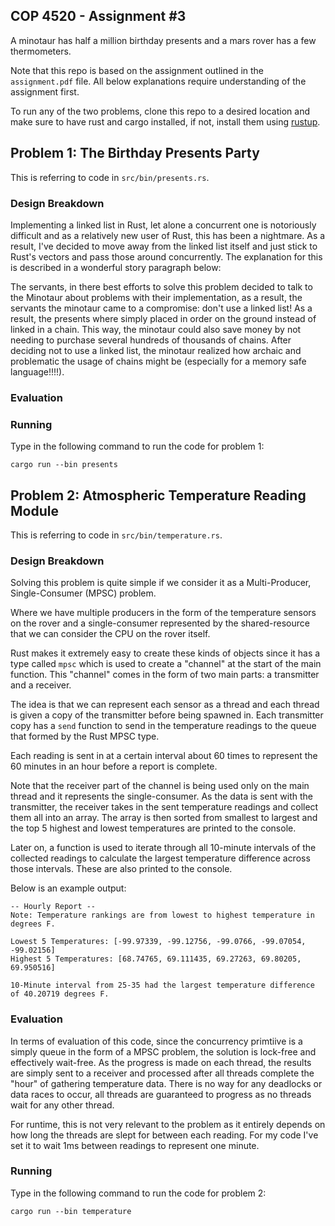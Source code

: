 ## COP 4520 - Assignment #3
A minotaur has half a million birthday presents and a mars rover has a few thermometers.

Note that this repo is based on the assignment outlined in the `assignment.pdf` file.
All below explanations require understanding of the assignment first.

To run any of the two problems, clone this repo to a desired location and make sure to have rust and cargo installed, if not, install them using [rustup](https://rustup.rs).

## Problem 1: The Birthday Presents Party
This is referring to code in `src/bin/presents.rs`.

### Design Breakdown
Implementing a linked list in Rust, let alone a concurrent one is notoriously difficult and as a relatively new user of Rust, this has been a nightmare. As a result, I've decided to move away from the linked list itself and just stick to Rust's vectors and pass those around concurrently. The explanation for this is described in a wonderful story paragraph below:

The servants, in there best efforts to solve this problem decided to talk to the Minotaur about problems with their implementation, as a result, the servants the minotaur came to a compromise: don't use a linked list! As a result, the presents where simply placed in order on the ground instead of linked in a chain. This way, the minotaur could also save money by not needing to purchase several hundreds of thousands of chains. After deciding not to use a linked list, the minotaur realized how archaic and problematic the usage of chains might be (especially for a memory safe language!!!!).





### Evaluation

### Running
Type in the following command to run the code for problem 1:
```
cargo run --bin presents
```

## Problem 2: Atmospheric Temperature Reading Module
This is referring to code in `src/bin/temperature.rs`.

### Design Breakdown
Solving this problem is quite simple if we consider it as a Multi-Producer, Single-Consumer (MPSC) problem.

Where we have multiple producers in the form of the temperature sensors on the rover and a single-consumer represented by the shared-resource that we can consider the CPU on the rover itself.

Rust makes it extremely easy to create these kinds of objects since it has a type called `mpsc` which is used to create a "channel" at the start of the main function. 
This "channel" comes in the form of two main parts: a transmitter and a receiver. 

The idea is that we can represent each sensor as a thread and each thread is given a copy of the transmitter before being spawned in.
Each transmitter copy has a `send` function to send in the temperature readings to the queue that formed by the Rust MPSC type. 

Each reading is sent in at a certain interval about 60 times to represent the 60 minutes in an hour before a report is complete.

Note that the receiver part of the channel is being used only on the main thread and it represents the single-consumer.
As the data is sent with the transmitter, the receiver takes in the sent temperature readings and collect them all into an array.
The array is then sorted from smallest to largest and the top 5 highest and lowest temperatures are printed to the console.

Later on, a function is used to iterate through all 10-minute intervals of the collected readings to calculate the largest temperature difference across those intervals.
These are also printed to the console.

Below is an example output:
```
-- Hourly Report --
Note: Temperature rankings are from lowest to highest temperature in degrees F.

Lowest 5 Temperatures: [-99.97339, -99.12756, -99.0766, -99.07054, -99.02156]
Highest 5 Temperatures: [68.74765, 69.111435, 69.27263, 69.80205, 69.950516]

10-Minute interval from 25-35 had the largest temperature difference of 40.20719 degrees F.
```
### Evaluation
In terms of evaluation of this code, since the concurrency primtiive is a simply queue in the form of a MPSC problem, the solution is lock-free and effectively wait-free. As the progress is made on each thread, the results are simply sent to a receiver and processed after all threads complete the "hour" of gathering temperature data. There is no way for any deadlocks or data races to occur, all threads are guaranteed to progress as no threads wait for any other thread. 

For runtime, this is not very relevant to the problem as it entirely depends on how long the threads are slept for between each reading. 
For my code I've set it to wait 1ms between readings to represent one minute.


### Running
Type in the following command to run the code for problem 2:
```
cargo run --bin temperature
```